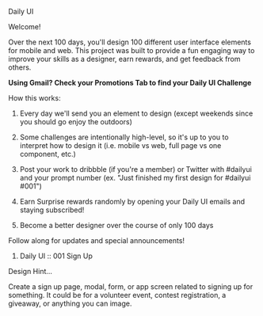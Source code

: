 Daily UI

Welcome!

Over the next 100 days, you'll design 100 different user interface elements for mobile and web. This project was built to provide a fun engaging way to improve your skills as a designer, earn rewards, and get feedback from others.

**Using Gmail? Check your Promotions Tab to find your Daily UI Challenge**

How this works:
1. Every day we'll send you an element to design (except weekends since you should go enjoy the outdoors)

2. Some challenges are intentionally high-level, so it's up to you to interpret how to design it (i.e. mobile vs web, full page vs one component, etc.)

3. Post your work to dribbble (if you're a member) or Twitter with #dailyui and your prompt number (ex. "Just finished my first design for #dailyui #001")

4. Earn Surprise rewards randomly by opening your Daily UI emails and staying subscribed!

5. Become a better designer over the course of only 100 days

 

Follow along for updates and special announcements!
                               
                               
1. Daily UI :: 001 Sign Up

Design Hint...

Create a sign up page, modal, form, or app screen related to signing up for something. It could be for a volunteer event, contest registration, a giveaway, or anything you can image.
